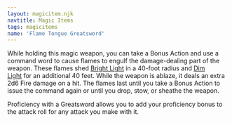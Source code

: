 ```yaml
---
layout: magicitem.njk
navtitle: Magic Items
tags: magicitems
name: 'Flame Tongue Greatsword'
---
```

While holding this magic weapon, you can take a Bonus Action and use a command word to cause flames to engulf the damage-dealing part of the weapon. These flames shed [Bright Light](https://www.dndbeyond.com/sources/dnd/free-rules/rules-glossary#BrightLight) in a 40-foot radius and [Dim Light](https://www.dndbeyond.com/sources/dnd/free-rules/rules-glossary#DimLight) for an additional 40 feet. While the weapon is ablaze, it deals an extra 2d6 Fire damage on a hit. The flames last until you take a Bonus Action to issue the command again or until you drop, stow, or sheathe the weapon.

Proficiency with a Greatsword allows you to add your proficiency bonus to the attack roll for any attack you make with it.